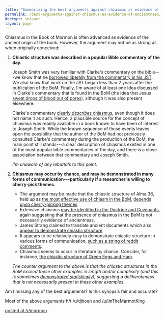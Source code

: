 ```yaml
---
title: "Summarizing the best arguments against chiasmus as evidence of ancientness"
permalink: /best-arguments-against-chiasmus-as-evidence-of-ancientness/
doctype: snippet
layout: page
---
```


Chiasmus in the Book of Mormon is often advanced as evidence of the ancient origin of the book.  However, the argument may not be as strong as when originally conceived:

1. **Chiastic structure was described in a popular Bible commentary of the day.**

    Joseph Smith was very familiar with Clarke's commentary on the bible---we know that he [borrowed liberally from the commentary in his JST](http://jur.byu.edu/?p=21296).  We also know that work on the JST began less than 2 years after the publication of the BoM.  Finally, I'm aware of at least one idea discussed in Clarke's commentary that is found in the BoM (the idea that Jesus [sweat drops of blood out of pores](https://www.reddit.com/r/exmormon/comments/7z6jg3/the_idea_that_jesus_sweated_drops_of_blood_out_of/)), although it was also present elsewhere.
    
    Clarke's commentary [clearly _describes_ chiasmus](https://www.reddit.com/r/mormon/comments/81ysu1/chiasmus_proof_of_antiquity_or_red_herring/), even though it does not name it as such.  Hence, a plausible source for the concept of chiasmus was readily available in a book known to have been of interest to Joseph Smith.  While the known sequence of those events leaves open the possibility that the author of the BoM had not previously consulted Clarke's commentary during the production of the BoM, the main point still stands---a clear description of chiasmus existed in one of the most popular bible commentaries of the day, and there is a close association between that commentary and Joseph Smith.

    _I'm unaware of any rebuttals to this point_.

2. **Chiasmus may occur by chance, and may be demonstrated in many forms of communication---particularly if a researcher is willing to cherry-pick themes.**
    * The argument may be made that the chiastic structure of Alma 36, held up as [the most effective use of chiasm in the BoM](https://publications.mi.byu.edu/book/chiasmus-in-antiquity/), [depends upon cherry-picking themes](https://dialoguejournal.com/wp-content/uploads/sbi/articles/Dialogue_V38N04_105.pdf).
    * Extensive chiasmus [may be identified in the Doctrine and Covenants](http://www.davidgorton.com/Father/Articles/section76.html), again suggesting that the presence of chiasmus in the BoM is not necessarily evidence of ancientness.
    * James Strang claimed to translate ancient documents which also [appear to demonstrate chiastic structure](https://digitalcommons.usu.edu/cgi/viewcontent.cgi?article=1565&context=physics_facpub).
    * It appears to be relatively easy to demonstrate chiastic structure in various forms of communication, [such as a string of reddit comments](https://np.reddit.com/r/mormon/comments/65k95j/im_glad_that_fairmormon_exists_the_fairmormon/dh3lad0/).
    * Chiasmus seems to occur in literature by chance.  Consider, for instance, [the chiastic structure of Green Eggs and Ham](https://www.dialoguejournal.com/wp-content/uploads/sbi/articles/Dialogue_V33N04_173.pdf).

    _The counter argument to the above is that the chiastic structures in the BoM exceed these other examples in length and/or complexity (and this is sometimes [demonstrated statistically](https://digitalcommons.usu.edu/cgi/viewcontent.cgi?article=1565&context=physics_facpub)), suggesting a deliberateness that is not necessarily present in these other examples._

Am I missing any of the best arguments?  Is this synopsis fair and accurate?

Most of the above arguments h/t /u/djhoen and /u/ImTheMarmotKing

[posted at /r/mormon](https://www.reddit.com/r/mormon/comments/84wj6t/summarizing_the_best_arguments_against_chiasmus/)
